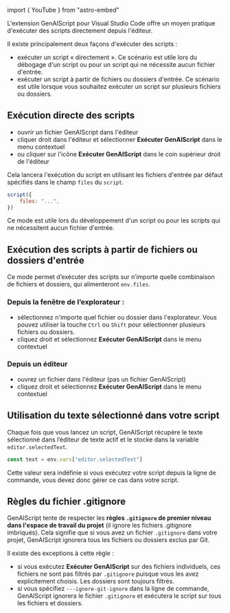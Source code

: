 import { YouTube } from "astro-embed"

L'extension GenAIScript pour Visual Studio Code offre un moyen pratique d'exécuter des scripts directement depuis l'éditeur.

<YouTube id="https://youtu.be/dM8blQZvvJg" portraitQuality="high" />

Il existe principalement deux façons d'exécuter des scripts :

* exécuter un script « directement ». Ce scénario est utile lors du débogage d'un script ou pour un script qui ne nécessite aucun fichier d'entrée.
* exécuter un script à partir de fichiers ou dossiers d'entrée. Ce scénario est utile lorsque vous souhaitez exécuter un script sur plusieurs fichiers ou dossiers.

## Exécution directe des scripts

* ouvrir un fichier GenAIScript dans l'éditeur
* cliquer droit dans l'éditeur et sélectionner **Exécuter GenAIScript** dans le menu contextuel
* ou cliquer sur l'icône **Exécuter GenAIScript** dans le coin supérieur droit de l'éditeur

Cela lancera l'exécution du script en utilisant les fichiers d'entrée par défaut spécifiés dans le champ `files` du `script`.

```js 'files'
script({
    files: "...",
})
```

Ce mode est utile lors du développement d'un script ou pour les scripts qui ne nécessitent aucun fichier d'entrée.

## Exécution des scripts à partir de fichiers ou dossiers d'entrée

Ce mode permet d’exécuter des scripts sur n’importe quelle combinaison de fichiers et dossiers, qui alimenteront `env.files`.

### Depuis la fenêtre de l’explorateur :

* sélectionnez n'importe quel fichier ou dossier dans l'explorateur. Vous pouvez utiliser la touche `Ctrl` ou `Shift` pour sélectionner plusieurs fichiers ou dossiers.
* cliquez droit et sélectionnez **Exécuter GenAIScript** dans le menu contextuel

### Depuis un éditeur

* ouvrez un fichier dans l'éditeur (pas un fichier GenAIScript)
* cliquez droit et sélectionnez **Exécuter GenAIScript** dans le menu contextuel

## Utilisation du texte sélectionné dans votre script

Chaque fois que vous lancez un script, GenAIScript récupère le texte sélectionné dans l’éditeur de texte actif et le stocke dans la variable `editor.selectedText`.

```js
const text = env.vars["editor.selectedText"]
```

Cette valeur sera indéfinie si vous exécutez votre script depuis la ligne de commande, vous devez donc gérer ce cas dans votre script.

## Règles du fichier .gitignore

GenAIScript tente de respecter les **règles `.gitignore` de premier niveau dans l'espace de travail du projet** (il ignore les fichiers .gitignore imbriqués). Cela signifie que si vous avez un fichier `.gitignore` dans votre projet, GenAIScript ignorera tous les fichiers ou dossiers exclus par Git.

Il existe des exceptions à cette règle :

* si vous exécutez **Exécuter GenAIScript** sur des fichiers individuels, ces fichiers ne sont pas filtrés par `.gitignore` puisque vous les avez explicitement choisis. Les dossiers sont toujours filtrés.
* si vous spécifiez `---ignore-git-ignore` dans la ligne de commande, GenAIScript ignorera le fichier `.gitignore` et exécutera le script sur tous les fichiers et dossiers.